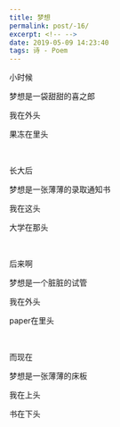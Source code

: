 ```yaml
---
title: 梦想
permalink: post/-16/
excerpt: <!-- -->
date: 2019-05-09 14:23:40
tags: 诗 - Poem
---
```


小时候

梦想是一袋甜甜的喜之郎

我在外头

果冻在里头

<br>

长大后

梦想是一张薄薄的录取通知书

我在这头

大学在那头

<br>

后来啊

梦想是一个脏脏的试管

我在外头

paper在里头

<br>

而现在

梦想是一张薄薄的床板

我在上头

书在下头